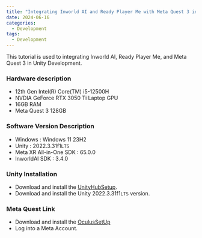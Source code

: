 ```yaml
---
title: "Integrating Inworld AI and Ready Player Me with Meta Quest 3 in Unity Development"
date: 2024-06-16
categories:
  - Development
tags:
  - Development
---
```


This tutorial is used to integrating Inworld AI, Ready Player Me, and Meta Quest 3 in Unity Development.

### Hardware description

- 12th Gen Intel(R) Core(TM) i5-12500H
- NVDIA GeForce RTX 3050 Ti Laptop GPU
- 16GB RAM
- Meta Quest 3 128GB

### Software Version Description

- Windows : Windows 11 23H2
- Unity : 2022.3.31f1`LTS`
- Meta XR All-in-One SDK : 65.0.0
- InworldAI SDK : 3.4.0

### Unity Installation

- Download and install the [UnityHubSetup][1].
- Download and install the Unity 2022.3.31f1`LTS` version.

### Meta Quest Link

- Download and install the [OculusSetUp][2]
- Log into a Meta Account.

[1]:https://public-cdn.cloud.unity3d.com/hub/prod/UnityHubSetup.exe
[2]:https://www.oculus.com/download_app/?id=1582076955407037